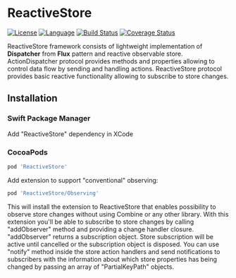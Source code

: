 # ReactiveStore

[![License](https://img.shields.io/badge/license-MIT-ff69b4.svg)](https://github.com/kzlekk/ReactiveStore/raw/master/LICENSE)
[![Language](https://img.shields.io/badge/swift-5.0-orange.svg)](https://swift.org/blog/swift-5-released/)
[![Build Status](https://travis-ci.com/kzlekk/ReactiveStore.svg?branch=master)](https://travis-ci.com/kzlekk/ReactiveStore)
[![Coverage Status](https://coveralls.io/repos/github/kzlekk/ReactiveStore/badge.svg?branch=master)](https://coveralls.io/github/kzlekk/ReactiveStore?branch=master)

ReactiveStore framework consists of lightweight implementation of **Dispatcher** from **Flux** pattern and reactive observable store. ActionDispatcher protocol provides methods and properties allowing to control data flow by sending and handling actions. ReactiveStore protocol provides basic reactive functionality allowing to subscribe to store changes.

## Installation

### Swift Package Manager

Add "ReactiveStore" dependency in XCode

### CocoaPods

```ruby
pod 'ReactiveStore'
```

Add extension to support "conventional" observing:

```ruby
pod 'ReactiveStore/Observing'
```

This will install the extension to ReactiveStore that enables possibility to observe store changes without using Combine or any other library. With this extension you'll be able to subscribe to store changes by calling "addObserver" method and providing a change handler closure. "addObserver" returns a subscription object. Store subscription will be active until cancelled or the subscription object is disposed. You can use "notify" method inside the store action handlers and send notifications to subscribers with the information about which store properties has being changed by passing an array of "PartialKeyPath" objects.
